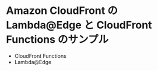 # Amazon CloudFront の Lambda@Edge と CloudFront Functions のサンプル

- CloudFront Functions
- Lambda@Edge

